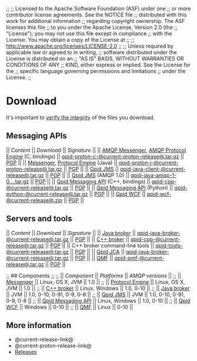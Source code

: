 ;;
;; Licensed to the Apache Software Foundation (ASF) under one
;; or more contributor license agreements.  See the NOTICE file
;; distributed with this work for additional information
;; regarding copyright ownership.  The ASF licenses this file
;; to you under the Apache License, Version 2.0 (the
;; "License"); you may not use this file except in compliance
;; with the License.  You may obtain a copy of the License at
;; 
;;   http://www.apache.org/licenses/LICENSE-2.0
;; 
;; Unless required by applicable law or agreed to in writing,
;; software distributed under the License is distributed on an
;; "AS IS" BASIS, WITHOUT WARRANTIES OR CONDITIONS OF ANY
;; KIND, either express or implied.  See the License for the
;; specific language governing permissions and limitations
;; under the License.
;;

# Download

It's important to [verify the
integrity](@site-url@/releases/index.html#verify-what-you-download) of
the files you download.

## Messaging APIs

  || *Content* || *Download* || *Signature* ||
  || [AMQP Messenger](@site-url@/components/messenger/index.html), [AMQP Protocol Engine](@site-url@/components/protocol-engine/index.html) (C, bindings) || [qpid-proton-c-@current-proton-release@.tar.gz](http://www.apache.org/dyn/closer.cgi/qpid/proton/@current-proton-release@/qpid-proton-c-@current-proton-release@.tar.gz) || [PGP](http://www.apache.org/dist/qpid/proton/@current-proton-release@/qpid-proton-c-@current-proton-release@.tar.gz.asc) ||
  || [Messenger](@site-url@/components/messenger/index.html), [Protocol Engine](@site-url@/components/protocol-engine/index.html) (Java) || [qpid-proton-j-@current-proton-release@.tar.gz](http://www.apache.org/dyn/closer.cgi/qpid/proton/@current-proton-release@/qpid-proton-j-@current-proton-release@.tar.gz) || [PGP](http://www.apache.org/dist/qpid/proton/@current-proton-release@/qpid-proton-j-@current-proton-release@.tar.gz.asc) ||
  || [Qpid JMS](@site-url@/components/qpid-jms/index.html) || [qpid-java-client-@current-release@.tar.gz](http://www.apache.org/dyn/closer.cgi/qpid/@current-release@/qpid-java-client-@current-release@.tar.gz) || [PGP](http://www.apache.org/dist/qpid/@current-release@/qpid-java-client-@current-release@.tar.gz.asc) ||
  || [Qpid JMS](@site-url@/components/qpid-jms/index.html) (AMQP 1.0) || [qpid-java-amqp-1-0....tar.gz](http://www.apache.org/dyn/closer.cgi/qpid/@current-release@/qpid-java-amqp-1-0-client-@current-release@.tar.gz) || [PGP](http://www.apache.org/dist/qpid/@current-release@/qpid-java-amqp-1-0-client-@current-release@.tar.gz.asc) ||
  || [Qpid Messaging API](@site-url@/components/messaging-api/index.html) (C++, bindings) || [qpid-cpp-@current-release@.tar.gz](http://www.apache.org/dyn/closer.cgi/qpid/@current-release@/qpid-cpp-@current-release@.tar.gz) || [PGP](http://www.apache.org/dist/qpid/@current-release@/qpid-cpp-@current-release@.tar.gz.asc) ||
  || [Qpid Messaging API](@site-url@/components/messaging-api/index.html) (Python) || [qpid-python-@current-release@.tar.gz](http://www.apache.org/dyn/closer.cgi/qpid/@current-release@/qpid-python-@current-release@.tar.gz) || [PGP](http://www.apache.org/dist/qpid/@current-release@/qpid-python-@current-release@.tar.gz.asc) ||
  || [Qpid WCF](@site-url@/components/qpid-wcf/index.html) || [qpid-wcf-@current-release@.zip](http://www.apache.org/dyn/closer.cgi/qpid/@current-release@/qpid-wcf-@current-release@.zip) || [PGP](http://www.apache.org/dist/qpid/@current-release@/qpid-wcf-@current-release@.zip.asc) ||

## Servers and tools

  || *Content* || *Download* || *Signature* ||
  || [Java broker](@site-url@/components/java-broker/index.html) || [qpid-java-broker-@current-release@.tar.gz](http://www.apache.org/dyn/closer.cgi/qpid/@current-release@/qpid-java-broker-@current-release@.tar.gz) || [PGP](http://www.apache.org/dist/qpid/@current-release@/qpid-java-broker-@current-release@.tar.gz.asc) ||
  || [C++ broker](@site-url@/components/cpp-broker/index.html) || [qpid-cpp-@current-release@.tar.gz](http://www.apache.org/dyn/closer.cgi/qpid/@current-release@/qpid-cpp-@current-release@.tar.gz) || [PGP](http://www.apache.org/dist/qpid/@current-release@/qpid-cpp-@current-release@.tar.gz.asc) ||
  || C++ broker command-line tools || [qpid-tools-@current-release@.tar.gz](http://www.apache.org/dyn/closer.cgi/qpid/@current-release@/qpid-tools-@current-release@.tar.gz) || [PGP](http://www.apache.org/dist/qpid/@current-release@/qpid-tools-@current-release@.tar.gz.asc) ||
  || [Qpid JCA](@site-url@/components/qpid-jca/index.html) || [qpid-java-broker-@current-release@.tar.gz](http://www.apache.org/dyn/closer.cgi/qpid/@current-release@/qpid-java-@current-release@.tar.gz) || [PGP](http://www.apache.org/dist/qpid/@current-release@/qpid-java-@current-release@.tar.gz.asc) ||
  || [QMF](@site-url@/components/qmf/index.html) || [qpid-qmf-@current-release@.tar.gz](http://www.apache.org/dyn/closer.cgi/qpid/@current-release@/qpid-qmf-@current-release@.tar.gz) || [PGP](http://www.apache.org/dist/qpid/@current-release@/qpid-qmf-@current-release@.tar.gz.asc) ||

;; ## Components
;; 
;;   || *Component* || *Platforms* || *AMQP versions* ||
;;   || [Messenger](@site-url@/components/messenger/index.html) || Linux, OS X, JVM || 1.0 ||
;;   || [Protocol Engine](@site-url@/components/protocol-engine/index.html) || Linux, OS X, JVM || 1.0 ||
;;   || [C++ broker](@site-url@/components/cpp-broker/index.html) || Linux, Windows || 1.0, 0-10 ||
;;   || [Java broker](@site-url@/components/java-broker/index.html) || JVM || 1.0, 0-10, 0-91, 0-9, 0-8 ||
;;   || [Qpid JMS](@site-url@/components/qpid-jms/index.html) || JVM || 1.0, 0-10, 0-91, 0-9, 0-8 ||
;;   || [Qpid Messaging API](@site-url@/components/messaging-api/index.html) || Linux, Windows || 1.0, 0-10 ||
;;   || [Qpid WCF](@site-url@/components/qpid-wcf/index.html) || Windows || 0-10 ||
;;   || [QMF](@site-url@/components/qmf/index.html) || Linux || 0-10 ||

## More information

 - @current-release-link@
 - @current-proton-release-link@
 - [Releases](@site-url@/releases/index.html)
